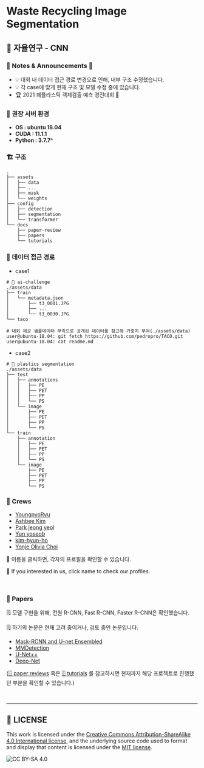 # Waste Recycling Image Segmentation

## 🥼 자율연구 - CNN

### 📖 Notes & Announcements 📢
* 💡 대회 내 데이터 접근 경로 변경으로 인해, 내부 구조 수정했습니다.
* 💡 각 case에 맞게 현재 구조 및 모델 수정 중에 있습니다.
* 🏆 2021 폐플라스틱 객체검출 예측 경진대회 🥉


### 🐋 권장 서버 환경

* **OS : ubuntu 18.04**
* **CUDA : 11.1.1**
* **Python : 3.7.7^**


### 🏗️ 구조
```
.
├── assets
│   ├── data
│   ├── ...
│   ├── mask
│   └── weights
├── config
│   ├── detection
│   ├── segmentation
│   └── transformer
└── docs
    ├── paper-review
    ├── papers
    └── tutorials
```

### 📂 데이터 접근 경로
* case1
```
# 🧪 ai-challenge
./assets/data
├── train
│   └── metadata.json
│       ├── t3_0001.JPG
│       ├── ...
│       └── t3_0030.JPG
└── taco

# 대회 제공 샘플데이터 부족으로 공개된 데이터를 참고해 가중치 부여(./assets/data)
user@ubuntu-18.04: git fetch https://github.com/pedropro/TACO.git
user@ubuntu-18.04: cat readme.md
```
* case2
```
# 🧐 plastics segmentation
./assets/data
├── test
│   ├── annotations
│   │   ├── PE
│   │   ├── PET
│   │   ├── PP
│   │   └── PS
│   └── image
│       ├── PE
│       ├── PET
│       ├── PP
│       └── PS
└── train
    ├── annotation
    │   ├── PE
    │   ├── PET
    │   ├── PP
    │   └── PS
    └── image
        ├── PE
        ├── PET
        ├── PP
        └── PS
```


### 👥 Crews

* [YoungpyoRyu](https://github.com/Youngpyoryu)
* [Ashbee Kim](https://github.com/AshbeeKim)
* [Park jeong yeol](https://github.com/qkrwjdduf159)
* [Yun yoseob](https://github.com/yunyoseob)
* [kim-hyun-ho](https://github.com/kim-hyun-ho)
* [Yonje Olivia Choi](https://github.com/oliviachchoi)

💬 이름을 클릭하면, 각자의 프로필을 확인할 수 있습니다.

💬 If you interested in us, click name to check our profiles.

</br>

### 📑 Papers

🗒️ 모델 구현을 위해, 전원 R-CNN, Fast R-CNN, Faster R-CNN은 확인했습니다.

🗒️ 하기의 논문은 현재 고려 중이거나, 검토 중인 논문입니다.

* [Mask-RCNN and U-net Ensembled](https://paperswithcode.com/paper/mask-rcnn-and-u-net-ensembled-for-nuclei)
* [MMDetection](https://paperswithcode.com/paper/mmdetection-open-mmlab-detection-toolbox-and)
* [U-Net++](https://paperswithcode.com/paper/unet-a-nested-u-net-architecture-for-medical)
* [Deep-Net](https://paperswithcode.com/paper/semantic-image-segmentation-with-deep)

([🗄️ paper reviews](https://github.com/Proj-Caliber/Waste-Recycling-Image-Segmentation/tree/develop/docs/paper-review) 혹은 [🗄️ tutorials](https://github.com/Proj-Caliber/Waste-Recycling-Image-Segmentation/tree/develop/docs/tutorials) 를 참고하시면 현재까지 해당 프로젝트로 진행했던 부분을 확인할 수 있습니다.)

</br>

---

## 📜 LICENSE

This work is licensed under the [Creative Commons Attribution-ShareAlike 4.0 International license](https://creativecommons.org/licenses/by-sa/4.0/), and the underlying source code used to format and display that content is licensed under the [MIT license](https://github.com/github/choosealicense.com/blob/gh-pages/LICENSE.md).

![CC BY-SA 4.0](http://i.creativecommons.org/l/by-sa/4.0/88x31.png)

![]()
